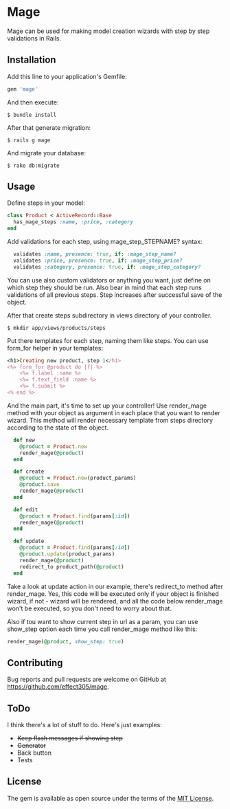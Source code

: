# Mage

Mage can be used for making model creation wizards with step by step validations in Rails.

## Installation

Add this line to your application's Gemfile:

```ruby
gem 'mage'
```

And then execute:

    $ bundle install

After that generate migration:

    $ rails g mage

And migrate your database:

    $ rake db:migrate

## Usage

Define steps in your model:

```ruby
class Product < ActiveRecord::Base
  has_mage_steps :name, :price, :category
end
```

Add validations for each step, using mage_step_STEPNAME? syntax:

```ruby
  validates :name, presence: true, if: :mage_step_name?
  validates :price, presence: true, if: :mage_step_price?
  validates :category, presence: true, if: :mage_step_category?
```

You can use also custom validators or anything you want, just define on which step they should be run.
Also bear in mind that each step runs validations of all previous steps. Step increases after
successful save of the object.

After that create steps subdirectory in views directory of your controller.

    $ mkdir app/views/products/steps

Put there templates for each step, naming them like steps. You can use form_for helper in your templates:

```ruby
<h1>Creating new product, step 1</h1>
<%= form_for @product do |f| %>
    <%= f.label :name %>
    <%= f.text_field :name %>
    <%= f.submit %>
<% end %>
```

And the main part, it's time to set up your controller! Use render_mage method with your object as argument
in each place that you want to render wizard. This method will render necessary template from steps directory
according to the state of the object.

```ruby
  def new
    @product = Product.new
    render_mage(@product)
  end

  def create
    @product = Product.new(product_params)
    @product.save
    render_mage(@product)
  end

  def edit
    @product = Product.find(params[:id])
    render_mage(@product)
  end

  def update
    @product = Product.find(params[:id])
    @product.update(product_params)
    render_mage(@product)
    redirect_to product_path(@product)
  end
```

Take a look at update action in our example, there's redirect_to method after render_mage. Yes, this code
will be executed only if your object is finished wizard, if not - wizard will be rendered, and all the code
below render_mage won't be executed, so you don't need to worry about that.

Also if tou want to show current step in url as a param, you can use show_step option each time you call
render_mage method like this:

```ruby
render_mage(@product, show_step: true)
```

## Contributing

Bug reports and pull requests are welcome on GitHub at https://github.com/effect305/mage.

## ToDo

I think there's a lot of stuff to do. Here's just examples:
* ~~Keep flash messages if showing step~~
* ~~Generator~~
* Back button
* Tests

## License

The gem is available as open source under the terms of the [MIT License](http://opensource.org/licenses/MIT).

